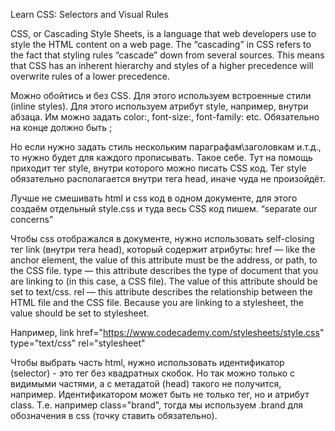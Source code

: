 Learn CSS: Selectors and Visual Rules 

CSS, or Cascading Style Sheets, is a language that web developers use to style the HTML content on a web page. The “cascading” in CSS refers to the fact that styling rules “cascade” down from several sources. This means that CSS has an inherent hierarchy and styles of a higher precedence will overwrite rules of a lower precedence. 

Можно обойтись и без CSS. Для этого используем встроенные стили (inline styles). Для этого используем атрибут style, например, внутри абзаца. 
Им можно задать color:, font-size:, font-family: etc. Обязательно на конце должно быть ;

Но если нужно задать стиль нескольким параграфам\заголовкам и.т.д., то нужно будет для каждого прописывать. Такое себе.
Тут на помощь приходит тег style, внутри которого можно писать CSS код. Тег style обязательно располагается внутри тега head, иначе чуда не произойдёт. 

Лучше не смешивать html и css код в одном документе, для этого создаём отдельный style.css и туда весь CSS код пишем.  “separate our concerns”

Чтобы css отображался в документе, нужно использовать self-closing тег link (внутри тега head), который содержит атрибуты:
href — like the anchor element, the value of this attribute must be the address, or path, to the CSS file.
type — this attribute describes the type of document that you are linking to (in this case, a CSS file). The value of this attribute should be set to text/css.
rel — this attribute describes the relationship between the HTML file and the CSS file. Because you are linking to a stylesheet, the value should be set to stylesheet.

Например, link href="https://www.codecademy.com/stylesheets/style.css" type="text/css" rel="stylesheet"

Чтобы выбрать часть html, нужно использовать идентификатор (selector) - это тег без квадратных скобок. Но так можно только с видимыми частями, а с метадатой (head) такого не получится, например. 
Идентификатором может быть не только тег, но и атрибут class. Т.е. например class="brand", тогда мы используем .brand для обозначения в css (точку ставить обязательно). 

